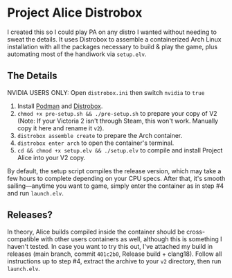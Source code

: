# Project Alice Distrobox
I created this so I could play PA on any distro I wanted without needing to sweat the details. It uses Distrobox to assemble a containerized Arch Linux installation with all the packages necessary to build & play the game, plus automating most of the handiwork via `setup.elv`. 

## The Details

NVIDIA USERS ONLY: Open `distrobox.ini` then switch `nvidia` to `true`

1. Install [Podman](https://podman.io/) and [Distrobox](https://distrobox.it/).
2. `chmod +x pre-setup.sh && ./pre-setup.sh` to prepare your copy of V2 (Note: If your Victoria 2 isn't through Steam, this won't work. Manually copy it here and rename it `v2`).
3. `distrobox assemble create` to prepare the Arch container.
4. `distrobox enter arch` to open the container's terminal.
5. `cd && chmod +x setup.elv && ./setup.elv` to compile and install Project Alice into your V2 copy.

By default, the setup script compiles the release version, which may take a few hours to complete depending on your CPU specs. After that, it's smooth sailing—anytime you want to game, simply enter the container as in step #4 and run `launch.elv`.

## Releases?

In theory, Alice builds compiled inside the container should be cross-compatible with other users containers as well, although this is something I haven't tested. In case you want to try this out, I've attached my build in releases (main branch, commit `401c2b0`, Release build + clang18). Follow all instructions up to step #4, extract the archive to your `v2` directory, then run `launch.elv`.